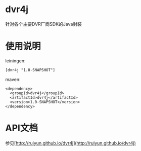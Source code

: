 dvr4j
=====

针对各个主要DVR厂商SDK的Java封装

使用说明
========

leiningen:

    [dvr4j "1.0-SNAPSHOT"]

maven:

    <dependency>
      <groupId>dvr4j</groupId>
      <artifactId>dvr4j</artifactId>
      <version>1.0-SNAPSHOT</version>
    </dependency>


API文档
=======
参见[http://ruiyun.github.io/dvr4j](http://ruiyun.github.io/dvr4j)
